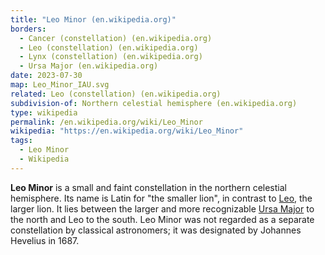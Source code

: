 ```yaml
---
title: "Leo Minor (en.wikipedia.org)"
borders:
  - Cancer (constellation) (en.wikipedia.org)
  - Leo (constellation) (en.wikipedia.org)
  - Lynx (constellation) (en.wikipedia.org)
  - Ursa Major (en.wikipedia.org)
date: 2023-07-30
map: Leo_Minor_IAU.svg
related: Leo (constellation) (en.wikipedia.org)
subdivision-of: Northern celestial hemisphere (en.wikipedia.org)
type: wikipedia
permalink: /en.wikipedia.org/wiki/Leo_Minor
wikipedia: "https://en.wikipedia.org/wiki/Leo_Minor"
tags:
  - Leo Minor
  - Wikipedia
---
```

**Leo Minor** is a small and faint constellation in the northern celestial hemisphere. Its name is Latin for "the smaller lion", in contrast to [Leo](/en.wikipedia.org/wiki/Leo_(constellation)), the larger lion. It lies between the larger and more recognizable [Ursa Major](/en.wikipedia.org/wiki/Ursa_Major) to the north and Leo to the south. Leo Minor was not regarded as a separate constellation by classical astronomers; it was designated by Johannes Hevelius in 1687.